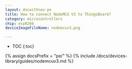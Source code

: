 ```yaml
---
layout: docwithnav-pe
title: How to connect NodeMCU V3 to ThingsBoard?
category: microcontrollers
chip: esp8266
deviceImageFileName: nodemcuv3.png

---
```


* TOC
{:toc}

{% assign docsPrefix = "pe/" %}
{% include /docs/devices-library/guides/nodemcuv3.md %}
